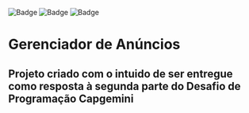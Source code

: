 ![Badge](https://img.shields.io/badge/HTML-v5.0-%237159c1?style=for-the-badge&logo=ghost)
![Badge](https://img.shields.io/badge/PHP-v7.0-%237159c1?style=for-the-badge&logo=ghost)
![Badge](https://img.shields.io/badge/CSS-v3.0-%237159c1?style=for-the-badge&logo=ghost)

# Gerenciador de Anúncios

## Projeto criado com o intuido de ser entregue como resposta à segunda parte do Desafio de Programação Capgemini
